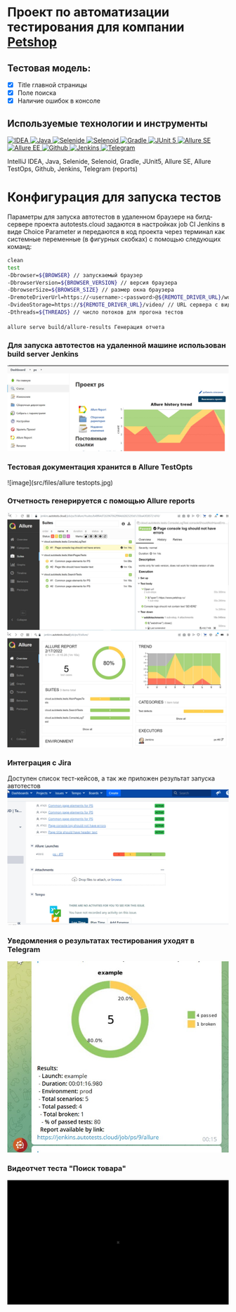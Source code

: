 # Проект по автоматизации тестирования для компании [Petshop](https://www.petshop.ru)

## Тестовая модель:

- [x] Title главной страницы
- [x] Поле поиска
- [x] Наличие ошибок в консоле

## Используемые технологии и инструменты

<a href="https://www.jetbrains.com/idea/">
    <img src="https://starchenkov.pro/qa-guru/img/skills/Intelij_IDEA.svg" width="40" height="40"  alt="IDEA"/>
</a>
<a href="https://www.java.com/">
    <img src="https://starchenkov.pro/qa-guru/img/skills/Java.svg" width="40" height="40"  alt="Java"/>
</a>
<a href="https://ru.selenide.org/">
    <img src="https://starchenkov.pro/qa-guru/img/skills/Selenide.svg" width="40" height="40"  alt="Selenide"/>
</a>
<a href="https://aerokube.com/">
    <img src="https://starchenkov.pro/qa-guru/img/skills/Selenoid.svg" width="40" height="40"  alt="Selenoid"/>
</a>
<a href="https://gradle.org/">
    <img src="https://starchenkov.pro/qa-guru/img/skills/Gradle.svg" width="40" height="40"  alt="Gradle"/>
</a>
<a href="https://junit.org/junit5/docs/current/user-guide/">
    <img src="https://starchenkov.pro/qa-guru/img/skills/JUnit5.svg" width="40" height="40"  alt="JUnit 5"/>
</a>
<a href="https://allure.qatools.ru/">
    <img src="https://starchenkov.pro/qa-guru/img/skills/Allure_Report.svg" width="40" height="40"  alt="Allure SE"/>
</a>
<a href="https://qameta.io/">
    <img src="https://starchenkov.pro/qa-guru/img/skills/Allure_EE.svg" width="40" height="40"  alt="Allure EE"/>
</a>
<a href="https://github.com/QASvetlana">
    <img src="https://starchenkov.pro/qa-guru/img/skills/Github.svg" width="40" height="40"  alt="Github"/>
</a>
<a href="https://www.jenkins.io/">
    <img src="https://starchenkov.pro/qa-guru/img/skills/Jenkins.svg" width="40" height="40"  alt="Jenkins"/>
</a>
<a href="https://web.telegram.org/k/">
    <img src="https://starchenkov.pro/qa-guru/img/skills/Telegram.svg" width="40" height="40"  alt="Telegram"/>
</a>

IntelliJ IDEA, Java, Selenide, Selenoid, Gradle, JUnit5, Allure SE, Allure TestOps, Github, Jenkins, Telegram (reports)
# Конфигурация для запуска тестов
Параметры для запуска автотестов в удаленном браузере на билд-сервере проекта
autotests.cloud задаются в настройках job CI Jenkins в виде Choice Parameter
и передаются в код проекта через терминал как системные переменные (в фигурных скобках) с помощью следующих команд:

```bash
clean
test
-Dbrowser=${BROWSER} // запускаемый браузер
-DbrowserVersion=${BROWSER_VERSION} // версия браузера
-DbrowserSize=${BROWSER_SIZE} // размер окна браузера
-DremoteDriverUrl=https://<username>:<password>@${REMOTE_DRIVER_URL}/wd/hub/ // URL сервера, на котором запускаются тесты
-DvideoStorage=https://${REMOTE_DRIVER_URL}/video/ // URL сервера с видеофайлами выполнения тестов
-Dthreads=${THREADS} // число потоков для прогона тестов

allure serve build/allure-results Генерация отчета
```
### Для запуска автотестов на удаленной машине использован build server Jenkins
![image](src/files/jenkins.jpg)
### Тестовая документация хранится в Allure TestOpts
![image](src/files/allure testopts.jpg)
### Отчетность генерируется с помощью Allure reports
![image](src/files/allure.jpg)
![image](src/files/allure1.jpg)
### Интеграция с Jira
Доступен список тест-кейсов, а так же приложен результат запуска автотестов
![image](src/files/jira.jpg)
### Уведомления о результатах тестирования уходят в Telegram
![image](src/files/telegram.jpg)
### Видеотчет теста "Поиск товара"
![image](src/files/video.gif)
